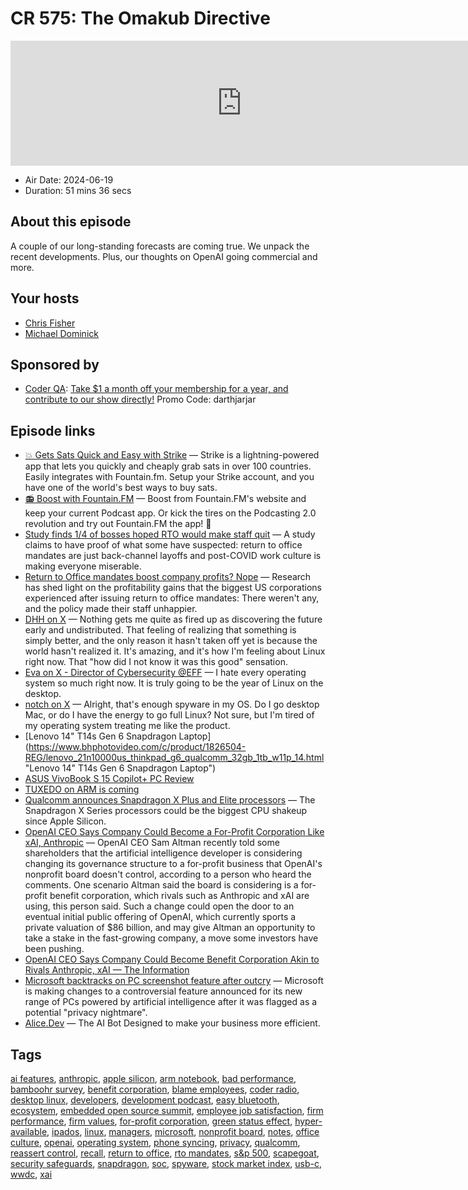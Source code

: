 # CR 575: The Omakub Directive

<iframe src="https://player.fireside.fm/v2/MLf2ZzhC+3vuu2YbD?theme=dark" width="740" height="200" frameborder="0" scrolling="no"></iframe>

* Air Date: 2024-06-19
* Duration: 51 mins 36 secs

## About this episode

A couple of our long-standing forecasts are coming true. We unpack the recent developments. Plus, our thoughts on OpenAI going commercial and more.

## Your hosts
* [Chris Fisher](https://coder.show/hosts/chrislas)
* [Michael Dominick](https://coder.show/hosts/michael)

## Sponsored by

  * [Coder QA](https://jupitersignal.memberful.com/checkout?plan=53334&coupon=darthjarjar): [Take $1 a month off your membership for a year, and contribute to our show directly!](https://jupitersignal.memberful.com/checkout?plan=53334&coupon=darthjarjar) Promo Code: darthjarjar



## Episode links

  * [💥 Gets Sats Quick and Easy with Strike](https://strike.me/ "💥 Gets Sats Quick and Easy with Strike") — Strike is a lightning-powered app that lets you quickly and cheaply grab sats in over 100 countries. Easily integrates with Fountain.fm. Setup your Strike account, and you have one of the world's best ways to buy sats.
  * [📻 Boost with Fountain.FM](https://fountain.fm/show/OWdse4h3MzNbS8Og5RJk "📻 Boost with Fountain.FM") — Boost from Fountain.FM's website and keep your current Podcast app. Or kick the tires on the Podcasting 2.0 revolution and try out Fountain.FM the app! 🚀
  * [Study finds 1/4 of bosses hoped RTO would make staff quit](https://www.theregister.com/2024/06/09/rto_quit_study/?td=rt-3a "Study finds 1/4 of bosses hoped RTO would make staff quit") — A study claims to have proof of what some have suspected: return to office mandates are just back-channel layoffs and post-COVID work culture is making everyone miserable. 
  * [Return to Office mandates boost company profits? Nope](https://www.theregister.com/2024/02/02/return_to_office_mandates_do_not_boost_profits/ "Return to Office mandates boost company profits? Nope") — Research has shed light on the profitability gains that the biggest US corporations experienced after issuing return to office mandates: There weren't any, and the policy made their staff unhappier.
  * [DHH on X](https://x.com/dhh/status/1799324732774346856 "DHH on X") — Nothing gets me quite as fired up as discovering the future early and undistributed. That feeling of realizing that something is simply better, and the only reason it hasn't taken off yet is because the world hasn't realized it. It's amazing, and it's how I'm feeling about Linux right now. That "how did I not know it was this good" sensation.
  * [Eva on X - Director of Cybersecurity @EFF](https://x.com/evacide/status/1800379880439443876 "Eva on X - Director of Cybersecurity @EFF") — I hate every operating system so much right now. It is truly going to be the year of Linux on the desktop. 
  * [notch on X](https://x.com/notch/status/1799518748388299209 "notch on X") — Alright, that's enough spyware in my OS. Do I go desktop Mac, or do I have the energy to go full Linux? Not sure, but I'm tired of my operating system treating me like the product.
  * [Lenovo 14" T14s Gen 6 Snapdragon Laptop](https://www.bhphotovideo.com/c/product/1826504-REG/lenovo_21n10000us_thinkpad_g6_qualcomm_32gb_1tb_w11p_14.html "Lenovo 14" T14s Gen 6 Snapdragon Laptop")
  * [ASUS VivoBook S 15 Copilot+ PC Review](https://www.windowscentral.com/hardware/laptops/asus-vivobook-s-15-copilot-pc-review "ASUS VivoBook S 15 Copilot+ PC Review")
  * [TUXEDO on ARM is coming](https://www.tuxedocomputers.com/en/TUXEDO-on-ARM-is-coming.tuxedo "TUXEDO on ARM is coming")
  * [Qualcomm announces Snapdragon X Plus and Elite processors](https://www.theverge.com/2024/4/24/24138768/qualcomm-snapdragon-x-plus-elite-processors "Qualcomm announces Snapdragon X Plus and Elite processors") — The Snapdragon X Series processors could be the biggest CPU shakeup since Apple Silicon.
  * [OpenAI CEO Says Company Could Become a For-Profit Corporation Like xAI, Anthropic](https://slashdot.org/story/24/06/15/1927218/openai-ceo-says-company-could-become-a-for-profit-corporation-like-xai-anthropic "OpenAI CEO Says Company Could Become a For-Profit Corporation Like xAI, Anthropic") — OpenAI CEO Sam Altman recently told some shareholders that the artificial intelligence developer is considering changing its governance structure to a for-profit business that OpenAI's nonprofit board doesn't control, according to a person who heard the comments. One scenario Altman said the board is considering is a for-profit benefit corporation, which rivals such as Anthropic and xAI are using, this person said. Such a change could open the door to an eventual initial public offering of OpenAI, which currently sports a private valuation of $86 billion, and may give Altman an opportunity to take a stake in the fast-growing company, a move some investors have been pushing. 
  * [OpenAI CEO Says Company Could Become Benefit Corporation Akin to Rivals Anthropic, xAI — The Information](https://www.theinformation.com/articles/openai-ceo-says-company-could-become-benefit-corporation-akin-to-rivals-anthropic-xai "OpenAI CEO Says Company Could Become Benefit Corporation Akin to Rivals Anthropic, xAI — The Information")
  * [Microsoft backtracks on PC screenshot feature after outcry](https://www.bbc.com/news/articles/cd11rje1mrro "Microsoft backtracks on PC screenshot feature after outcry") — Microsoft is making changes to a controversial feature announced for its new range of PCs powered by artificial intelligence after it was flagged as a potential "privacy nightmare".
  * [Alice.Dev](https://alice.dev/ "Alice.Dev") — The AI Bot Designed to make your business more efficient.



## Tags

[ai features](https://coder.show/tags/ai%20features), [anthropic](https://coder.show/tags/anthropic), [apple silicon](https://coder.show/tags/apple%20silicon), [arm notebook](https://coder.show/tags/arm%20notebook), [bad performance](https://coder.show/tags/bad%20performance), [bamboohr survey](https://coder.show/tags/bamboohr%20survey), [benefit corporation](https://coder.show/tags/benefit%20corporation), [blame employees](https://coder.show/tags/blame%20employees), [coder radio](https://coder.show/tags/coder%20radio), [desktop linux](https://coder.show/tags/desktop%20linux), [developers](https://coder.show/tags/developers), [development podcast](https://coder.show/tags/development%20podcast), [easy bluetooth](https://coder.show/tags/easy%20bluetooth), [ecosystem](https://coder.show/tags/ecosystem), [embedded open source summit](https://coder.show/tags/embedded%20open%20source%20summit), [employee job satisfaction](https://coder.show/tags/employee%20job%20satisfaction), [firm performance](https://coder.show/tags/firm%20performance), [firm values](https://coder.show/tags/firm%20values), [for-profit corporation](https://coder.show/tags/for-profit%20corporation), [green status effect](https://coder.show/tags/green%20status%20effect), [hyper-available](https://coder.show/tags/hyper-available), [ipados](https://coder.show/tags/ipados), [linux](https://coder.show/tags/linux), [managers](https://coder.show/tags/managers), [microsoft](https://coder.show/tags/microsoft), [nonprofit board](https://coder.show/tags/nonprofit%20board), [notes](https://coder.show/tags/notes), [office culture](https://coder.show/tags/office%20culture), [openai](https://coder.show/tags/openai), [operating system](https://coder.show/tags/operating%20system), [phone syncing](https://coder.show/tags/phone%20syncing), [privacy](https://coder.show/tags/privacy), [qualcomm](https://coder.show/tags/qualcomm), [reassert control](https://coder.show/tags/reassert%20control), [recall](https://coder.show/tags/recall), [return to office](https://coder.show/tags/return%20to%20office), [rto mandates](https://coder.show/tags/rto%20mandates), [s&p 500](https://coder.show/tags/s&p%20500), [scapegoat](https://coder.show/tags/scapegoat), [security safeguards](https://coder.show/tags/security%20safeguards), [snapdragon](https://coder.show/tags/snapdragon), [soc](https://coder.show/tags/soc), [spyware](https://coder.show/tags/spyware), [stock market index](https://coder.show/tags/stock%20market%20index), [usb-c](https://coder.show/tags/usb-c), [wwdc](https://coder.show/tags/wwdc), [xai](https://coder.show/tags/xai)
